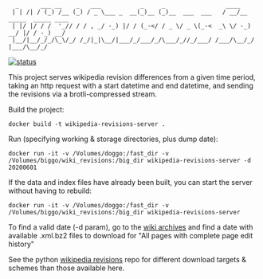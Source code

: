 ```
  _      ___ __    _   ___           _     _                 ____                    
 | | /| / (_) /__ (_) / _ \___ _  __(_)__ (_)__  ___  ___   / __/__ _____  _____ ____
 | |/ |/ / /  '_// / / , _/ -_) |/ / (_-</ / _ \/ _ \(_-<  _\ \/ -_) __/ |/ / -_) __/
 |__/|__/_/_/\_\/_/ /_/|_|\__/|___/_/___/_/\___/_//_/___/ /___/\__/_/  |___/\__/_/   
```                                                                                    


[![status](https://github.com/DominicBurkart/wikipedia-revisions-server/workflows/Docker%20Image%20CI/badge.svg)](https://github.com/DominicBurkart/wikipedia-revisions-server/actions?query=is%3Acompleted+branch%3Amaster)

This project serves wikipedia revision differences from a given time 
period, taking an http request with a start datetime and end datetime, 
and sending the revisions via a brotli-compressed stream.

Build the project:
```shell
docker build -t wikipedia-revisions-server .
```

Run (specifying working & storage directories, plus dump date):
```shell
docker run -it -v /Volumes/doggo:/fast_dir -v /Volumes/biggo/wiki_revisions:/big_dir wikipedia-revisions-server -d 20200601
```

If the data and index files have already been built, you can start the server without having to rebuild:
```shell
docker run -it -v /Volumes/doggo:/fast_dir -v /Volumes/biggo/wiki_revisions:/big_dir wikipedia-revisions-server
```

To find a valid date (-d param), go to the [wiki archives](https://dumps.wikimedia.org/enwiki/) and find a date with available .xml.bz2 files to download for "All pages with complete page edit history"

See the python [wikipedia revisions](https://github.com/dominicburkart/wikipedia-revisions) repo for different download targets & schemes than those available here.
